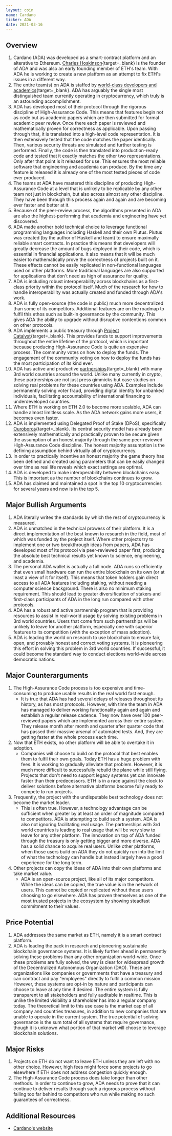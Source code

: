 ```yaml
---
layout: coin
name: Cardano
ticker: ADA
date: 2021-03-16
---
```


## Overview

1. Cardano (ADA) was developed as a smart-contract platform and an alterative to Ethereum. [Charles Hoskinson](https://en.wikipedia.org/wiki/Charles_Hoskinson){target=\_blank} is the founder of ADA and was also an early founding member of ETH's team. With ADA he is working to create a new platform as an attempt to fix ETH's issues in a different way.
1. The entire team(s) on ADA is staffed by [world-class developers and academics](https://iohk.io/en/team/){target=\_blank}. ADA has arguably the single most distinguished team currently operating in cryptocurrency, which truly is an astounding accomplishment.
1. ADA has developed most of their protocol through the rigorous discipline of High-Assurance Code. This means that features begin not as code but as academic papers which are then submitted for formal academic peer review. Once there each paper is reviewed and mathematically proven for correctness as applicable. Upon passing through that, it is translated into a high-level code representation. It is then extensively tested that the code matches the paper identically. Then, various security threats are simulated and further testing is performed. Finally, the code is then translated into production-ready code and tested that it exactly matches the other two representations. Only after that point is it released for use. This ensures the most reliable software that engineering and academia can produce. By the time any feature is released it is already one of the most tested pieces of code ever produced.
1. The teams at ADA have mastered this discipline of producing High-Assurance Code at a level that is unlikely to be replicable by any other team not just in blockchain, but also across almost any other discipline. They have been through this process again and again and are becoming ever faster and better at it.
1. Because of the peer-review process, the algorithms presented in ADA are also the highest-performing that academia and engineering have yet discovered.
1. ADA made another bold technical choice to leverage functional programming languages including Haskell and their own Plutus. Plutus was created (by the author of Haskell and team) to ensure maximally reliable smart contracts. In practice this means that developers will greatly decrease the amount of bugs deployed in their code, which is essential in financial applications. It also means that it will be much easier to mathematically prove the correctness of projects built on it. These effects cannot be easily replicated in non-functional languages used on other platforms. More traditional languages are also supported for applications that don't need as high of assurance for quality.
1. ADA is including robust interoperability across blockchains as a first-class priority within the protocol itself. Much of the research for how to handle interoperability was actually created and funded through ADA's work.
1. ADA is fully open-source (the code is public) much more decentralized than some of its competitors. Additional features are on the roadmap to fulfil this ethos such as built-in governance by the community. This gives ADA the ability to upgrade without disruptive contentions common on other protocols.
1. ADA implements a public treasury through [Project Catalyst](https://iohk.io/en/blog/posts/2020/09/16/project-catalyst-introducing-our-first-public-fund-for-cardano-community-innovation/){target=\_blank}. This provides funds to support improvements throughout the entire lifetime of the protocol, which is important because producing High-Assurance Code is quite an expensive process. The community votes on how to deploy the funds. The engagement of the community voting on how to deploy the funds has the most participation of its kind ever.
1. ADA has active and productive [partnerships](https://www.publish0x.com/wordstock/full-list-of-cardano-ada-partnerships-and-collaborations-202-xpgvdj){target=\_blank} with many 3rd world countries around the world. Unlike many currently in crypto, these partnerships are not just press gimmicks but case studies on solving real problems for these countries using ADA. Examples include permanently solving voter fraud, providing digital identity for unbanked individuals, facilitating accountability of international financing to underdeveloped countries.
1. Where ETH is working on ETH 2.0 to become more scalable, ADA can handle almost limitless scale. As the ADA network gains more users, it becomes even faster.
1. ADA is implemented using Delegated Proof of Stake (DPoS), specifically [Ouroboros](https://cardano.org/ouroboros/){target=\_blank}. Its central security model has already been extensively mathematically and practically proven to be secure given the assumption of an honest majority through the same peer-reviewed High-Assurance Code discipline. The honest majority assumption is the defining assumption behind virtually all of cryptocurrency.
1. In order to practically incentive an honest majority the game theory has been defined and created using parameters that can be easily changed over time as real life reveals which exact settings are optimal.
1. ADA is developed to make interoperability between blockchains easy. This is important as the number of blockchains continues to grow.
1. ADA has claimed and maintained a spot in the top 10 cryptocurrencies for several years and now is in the top 5.

## Major Bullish Arguments

1. ADA literally writes the standards by which the rest of cryptocurrency is measured.
1. ADA is unmatched in the technical prowess of their platform. It is a direct implementation of the best known to research in the field, most of which was funded by the project itself. Where other projects try to implement one or two breakthrough ideas from papers, ADA has developed most of its protocol via peer-reviewed paper first, producing the absolute best technical results yet known to science, engineering, and academia.
1. The personal ADA wallet is actually a full node. ADA runs so efficiently that even small hardware can run the entire blockchain on its own (or at least a view of it for itself). This means that token holders gain direct access to all ADA features including staking, without needing a computer science background. There is also no minimum staking requirement. This should lead to greater diversification of stakers and first-class participants of ADA in the long run compared with other protocols.
1. ADA has a robust and active partnership program that is providing resources to assist in real-world usage by solving existing problems in 3rd world countries. Users that come from such partnerships will be unlikely to leave for another platform, especially one with superior features to its competition (with the exception of mass adoption).
1. ADA is leading the world on research to use blockchain to ensure fair, open, and provably honest and correct voting systems. It is pioneering this effort in solving this problem in 3rd world countries. If successful, it could become the standard way to conduct elections world-wide across democratic nations.

## Major Counterarguments

1. The High-Assurance Code process is too expensive and time-consuming to produce usable results in the real world fast enough.
   - It is true that ADA has had several delays of releases throughout its history, as has most protocols. However, with time the team in ADA has managed to deliver working functionality again and again and establish a regular release cadence. They now have over 100 peer-reviewed papers which are implemented across their entire system. They release month after month and quarter after quarter code that has passed their massive arsenal of automated tests. And, they are getting faster at the whole process each time.
1. Now that ETH exists, no other platform will be able to overtake it in adoption.
   - Companies will choose to build on the protocol that best enables them to fulfil their own goals. Today ETH has a huge problem with fees. It is working to gradually alleviate that problem. However, it is much more difficult to successfully rebuild the plane while still flying. Projects that don't need to support legacy systems yet can innovate faster than their predecessors. ETH is in a race against the clock to deliver solutions before alternative platforms become fully ready to compete to run projects.
1. Frequently, the project with the undisputable best technology does not become the market leader.
   - This is often true. However, a technology advantage can be sufficient when greater by at least an order of magnitude compared to competitors. ADA is attempting to build such a system. ADA is also not ignoring facilitating real usage. The partnerships with 3rd world countries is leading to real usage that will be very slow to leave for any other platform. The innovation on top of ADA funded through the treasury is only getting bigger and more diverse. ADA has a solid chance to acquire real users. Unlike other platforms, when those users build on ADA they do not quickly run into the limit of what the technology can handle but instead largely have a good experience for the long term.
1. Other projects can copy the ideas of ADA into their own platforms and take market value.
   - ADA is an open-source project, like all of its major competitors. While the ideas can be copied, the true value is in the network of users. This cannot be copied or replicated without those users choosing to go elsewhere. ADA has proven themselves as one of the most trusted projects in the ecosystem by showing steadfast commitment to their values.

## Price Potential

1. ADA addresses the same market as ETH, namely it is a smart contract platform.
1. ADA is leading the pack in research and pioneering sustainable blockchain governance systems. It is likely further ahead in permanently solving these problems than any other organization world-wide. Once these problems are fully solved, the way is clear for widespread growth of the Decentralized Autonomous Organization (DAO). These are organizations like companies or governments that have a treasury and can contract and pay "employees" directly to fulfil a common mission. However, these systems are opt-in by nature and participants can choose to leave at any time if desired. The entire system is fully transparent to all stakeholders and fully auditable in realtime. This is unlike the limited visibility a shareholder has into a regular company today. The theoretical limit to this use case is the market cap of all company and countries treasures, in addition to new companies that are unable to operate in the current system. The true potential of solving governance is the sum total of all systems that require governance, though it is unknown what portion of that market will choose to leverage blockchain solutions.

## Major Risks

1. Projects on ETH do not want to leave ETH unless they are left with no other choice. However, high fees might force some projects to go elsewhere if ETH does not address congestion quickly enough.
1. The High-Assurance Code process does take longer than other methods. In order to continue to grow, ADA needs to prove that it can continue to deliver results through such a rigorous process without falling too far behind to competitors who run while making no such guarantees of correctness.

## Additional Resources

- [Cardano's website](https://cardano.org/)